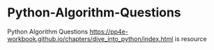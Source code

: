 # Python-Algorithm-Questions
Python Algorithm Questions
https://pp4e-workbook.github.io/chapters/dive_into_python/index.html is resource
